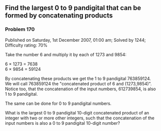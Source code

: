 Find the largest 0 to 9 pandigital that can be formed by concatenating products
-------------------------------------------------------------------------------

### Problem 170

Published on Saturday, 1st December 2007, 01:00 am; Solved by 1244;
Difficulty rating: 70%

Take the number 6 and multiply it by each of 1273 and 9854:

6 × 1273 = 7638\
 6 × 9854 = 59124

By concatenating these products we get the 1 to 9 pandigital 763859124.
We will call 763859124 the "concatenated product of 6 and (1273,9854)".
Notice too, that the concatenation of the input numbers, 612739854, is
also 1 to 9 pandigital.

The same can be done for 0 to 9 pandigital numbers.

What is the largest 0 to 9 pandigital 10-digit concatenated product of
an integer with two or more other integers, such that the concatenation
of the input numbers is also a 0 to 9 pandigital 10-digit number?
